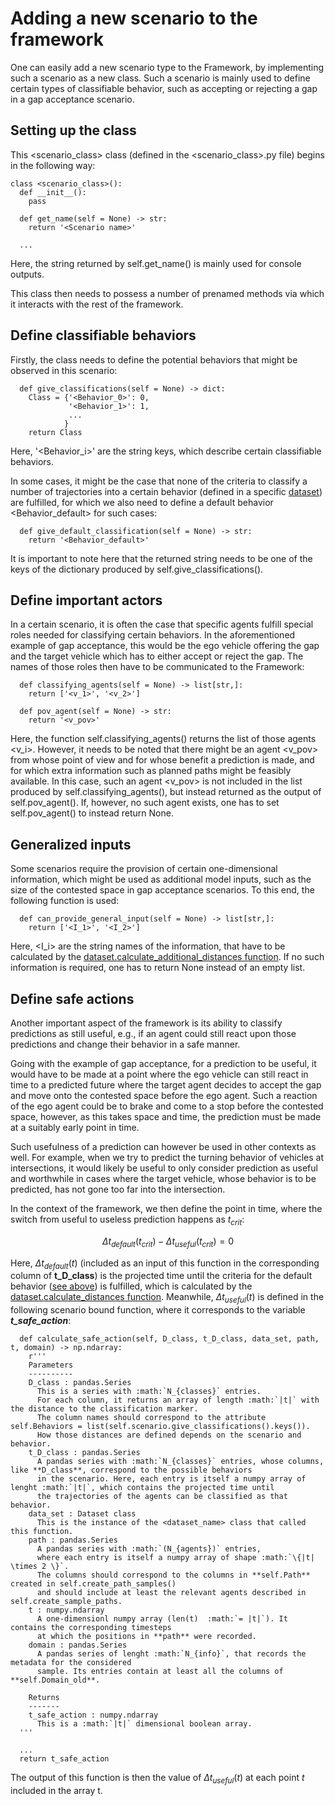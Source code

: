 # Adding a new scenario to the framework
One can easily add a new scenario type to the Framework, by implementing such a scenario as a new class. Such a scenario is mainly used to define certain 
types of classifiable behavior, such as accepting or rejecting a gap in a gap acceptance scenario.

## Setting up the class

This <scenario_class> class (defined in the <scenario_class>.py file) begins in the following way:
```
class <scenario_class>():
  def __init__():
    pass

  def get_name(self = None) -> str:
    return '<Scenario name>'

  ...
```
Here, the string returned by self.get_name() is mainly used for console outputs.

This class then needs to possess a number of prenamed methods via which it interacts with the rest of the framework.

## Define classifiable behaviors
Firstly, the class needs to define the potential behaviors that might be observed in this scenario:
```
  def give_classifications(self = None) -> dict:
    Class = {'<Behavior_0>': 0,
             '<Behavior_1>': 1,
             ...
            }
    return Class
```
Here, '<Behavior_i>' are the string keys, which describe certain classifiable behaviors.

In some cases, it might be the case that none of the criteria to classify a number of trajectories into a certain behavior (defined in a specific [dataset](https://github.com/julianschumann/General-Framework/tree/main/Framework/Data_sets)) are fulfilled, for which we also need to define a default behavior <Behavior_default> for such cases:
```
  def give_default_classification(self = None) -> str:
    return '<Behavior_default>'
```
It is important to note here that the returned string needs to be one of the keys of the dictionary produced by self.give_classifications().

## Define important actors
In a certain scenario, it is often the case that specific agents fulfill special roles needed for classifying certain behaviors. In the aforementioned example of gap acceptance, this would be 
the ego vehicle offering the gap and the target vehicle which has to either accept or reject the gap.
The names of those roles then have to be communicated to the Framework:
```
  def classifying_agents(self = None) -> list[str,]:
    return ['<v_1>', '<v_2>']

  def pov_agent(self = None) -> str:
    return '<v_pov>'
```
Here, the function self.classifying_agents() returns the list of those agents <v_i>. However, it needs to be noted that there might be an agent <v_pov> from whose point of view and for whose benefit a prediction is made, and for which extra information such as planned paths might be feasibly available.
In this case, such an agent <v_pov> is not included in the list produced by self.classifying_agents(), but instead returned as the output of self.pov_agent(). If, however, no such agent exists, one has to set self.pov_agent() to instead return None.

## Generalized inputs
Some scenarios require the provision of certain one-dimensional information, which might be used as additional model inputs, such as the size of the contested space in gap acceptance scenarios.
To this end, the following function is used:
```
  def can_provide_general_input(self = None) -> list[str,]:
    return ['<I_1>', '<I_2>']
```
Here, <I_i> are the string names of the information, that have to be calculated by the [dataset.calculate_additional_distances function](https://github.com/julianschumann/General-Framework/blob/main/Framework/Data_sets/data_set_template.py). If no such information is required, one has to return None instead of an empty list.

## Define safe actions
Another important aspect of the framework is its ability to classify predictions as still useful, e.g., if an agent could still react upon those predictions and change their behavior in a safe manner. 

Going with the example of gap acceptance, for a prediction to be useful, it would have to be made at a point where the ego vehicle can still react in time to a predicted future where the target agent decides to accept the gap and move onto the contested space before the ego agent. Such a reaction of the ego agent could be to brake and come to a stop before the contested space, however, as this takes space and time, the prediction must be made at a suitably early point in time. 

Such usefulness of a prediction can however be used in other contexts as well. For example, when we try to predict the turning behavior of vehicles at intersections, it would likely be useful to only consider prediction as useful and worthwhile in cases where the target vehicle, whose behavior is to be predicted, has not gone too far into the intersection.

In the context of the framework, we then define the point in time, where the switch from useful to useless prediction happens as $t_{crit}$:

$$ \Delta t_{default}(t_{crit}) - \Delta t_{useful} (t_{crit}) = 0 $$

Here, $\Delta t_{default}(t)$ (included as an input of this function in the corresponding column of **t_D_class**) is the projected time until the criteria for the default behavior ([see above](#define-classifiable-behaviors)) is fulfilled, which is calculated by the [dataset.calculate_distances function](https://github.com/julianschumann/General-Framework/blob/main/Framework/Data_sets/data_set_template.py). Meanwhile, $\Delta t_{useful}(t)$ is defined in the following scenario bound function, where it corresponds to the variable ***t_safe_action***:

```
  def calculate_safe_action(self, D_class, t_D_class, data_set, path, t, domain) -> np.ndarray:
    r'''
    Parameters
    ----------
    D_class : pandas.Series
      This is a series with :math:`N_{classes}` entries.
      For each column, it returns an array of length :math:`|t|` with the distance to the classification marker.
      The column names should correspond to the attribute self.Behaviors = list(self.scenario.give_classifications().keys()). 
      How those distances are defined depends on the scenario and behavior.
    t_D_class : pandas.Series
      A pandas series with :math:`N_{classes}` entries, whose columns, like **D_class**, correspond to the possible behaviors
      in the scenario. Here, each entry is itself a numpy array of lenght :math:`|t|`, which contains the projected time until
      the trajectories of the agents can be classified as that behavior.
    data_set : Dataset class
      This is the instance of the <dataset_name> class that called this function.
    path : pandas.Series
      A pandas series with :math:`(N_{agents})` entries,
      where each entry is itself a numpy array of shape :math:`\{|t| \times 2 \}`.
      The columns should correspond to the columns in **self.Path** created in self.create_path_samples()
      and should include at least the relevant agents described in self.create_sample_paths.
    t : numpy.ndarray
      A one-dimensionl numpy array (len(t)  :math:`= |t|`). It contains the corresponding timesteps 
      at which the positions in **path** were recorded.
    domain : pandas.Series
      A pandas series of lenght :math:`N_{info}`, that records the metadata for the considered
      sample. Its entries contain at least all the columns of **self.Domain_old**. 

    Returns
    -------
    t_safe_action : numpy.ndarray
      This is a :math:`|t|` dimensional boolean array.
  '''

  ...
  return t_safe_action
```

The output of this function is then the value of $\Delta t_{useful}(t)$ at each point $t$ included in the array t.






